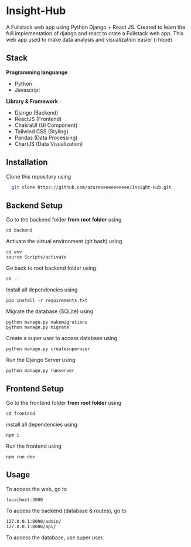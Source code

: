 
# Insight-Hub

A Fullstack web app using Python Django + React JS. Created to learn the full implementation of django and react to crate a Fullstack web app. This web app used to make data analysis and visualization easier (i hope)


## Stack

**Programming languange** :
* Python
* Javascript

**Library & Framework** :
* Django (Backend)
* ReactJS (Frontend)
* ChakraUI (UI Component)
* Tailwind CSS (Styling)
* Pandas (Data Processing)
* ChartJS (Data Visualization)
## Installation

Clone this repository using

```bash
  git clone https://github.com/azureeeeeeeeeeee/Insight-Hub.git
```
    
## Backend Setup

Go to the backend folder **from root folder** using
```
cd backend
```

Activate the virtual environment (git bash) using
```
cd env
source Scripts/activate
```

Go back to root backend folder using
```
cd ..
```

Install all dependencies using
```
pip install -r requirements.txt
```

Migrate the database (SQLite) using
```
python manage.py makemigrations
python manage.py migrate
```

Create a super user to access database using
```
python manage.py createsuperuser
```

Run the Django Server using
```
python manage.py runserver
```
## Frontend Setup
Go to the frontend folder **from root folder** using
```
cd frontend
```

install all dependencies using
```
npm i
```

Run the frontend using
```
npm run dev
```
## Usage

To access the web, go to
```
localhost:3000
```

To access the backend (database & routes), go to
```
127.0.0.1:8000/admin/
127.0.0.1:8000/api/
```
To access the database, use super user.
